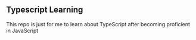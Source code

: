 ## Typescript Learning

This repo is just for me to learn about TypeScript after becoming proficient in JavaScript
